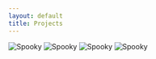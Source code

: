 ```yaml
---
layout: default
title: Projects
---
```


<img class="projects-square" alt="Spooky" src="/portfolio/images/spooky.png">
<img class="projects-square" alt="Spooky" src="/portfolio/images/spooky.png">
<img class="projects-square" alt="Spooky" src="/portfolio/images/spooky.png">
<img class="projects-square" alt="Spooky" src="/portfolio/images/spooky.png">